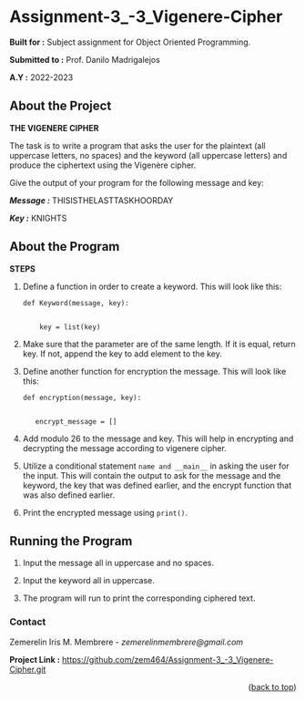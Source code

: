 # Assignment-3_-3_Vigenere-Cipher

**Built for :** Subject assignment for Object Oriented Programming.

  **Submitted to :** Prof. Danilo Madrigalejos 
  
  **A.Y :** 2022-2023

## About the Project
**THE VIGENERE CIPHER**

The task is to write a program that asks the user for the plaintext (all uppercase letters, no spaces) and the keyword (all uppercase letters) and produce the ciphertext using the Vigenère cipher. 

Give the output of your program for the following message and key:

   **_Message :_** THISISTHELASTTASKHOORDAY
   
   **_Key :_** KNIGHTS

## About the Program
**STEPS**

1. Define a function in order to create a keyword. This will look like this:

       def Keyword(message, key):
       
     
           key = list(key)

2. Make sure that the parameter are of the same length. If it is equal, return key. If not, append the key to add element to the key.

3. Define another function for encryption the message. This will look like this:

       def encryption(message, key):
       
     
          encrypt_message = []

4. Add modulo 26 to the message and key. This will help in encrypting and decrypting the message according to vigenere cipher.

5. Utilize a conditional statement ``name and __main__`` in asking the user for the input. This will contain the output to ask for the message and the keyword, the key that was defined earlier, and the encrypt function that was also defined earlier.

6. Print the encrypted message using ``print()``.

## Running the Program

1. Input the message all in uppercase and no spaces.

2. Input the keyword all in uppercase.

3. The program will run to print the corresponding ciphered text.

### Contact
Zemerelin Iris M. Membrere - _zemerelinmembrere@gmail.com_

**Project Link :** https://github.com/zem464/Assignment-3_-3_Vigenere-Cipher.git

<p align="right">(<a href="#readme-top">back to top</a>)</p>
